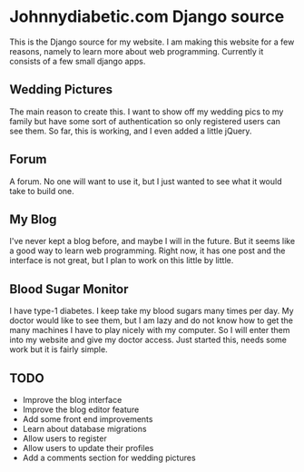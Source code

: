 Johnnydiabetic.com Django source
====================

This is the Django source for my website. I am making this website for a few reasons, namely to learn more about web programming. 
Currently it consists of a few small django apps.

Wedding Pictures
-----
The main reason to create this. I want to show off my wedding pics to my family but have some sort of authentication so only registered users can see them.
So far, this is working, and I even added a little jQuery.

Forum
----
A forum. No one will want to use it, but I just wanted to see what it would take to build one.

My Blog
----
I've never kept a blog before, and maybe I will in the future. But it seems like a good way to learn web programming. Right now,
it has one post and the interface is not great, but I plan to work on this little by little.

Blood Sugar Monitor
----
I have type-1 diabetes. I keep take my blood sugars many times per day. My doctor would like to see them, but I am lazy and do not know how to get the many machines
I have to play nicely with my computer. So I will enter them into my website and give my doctor access. Just started this, needs some work but it is
fairly simple.

TODO
----
* Improve the blog interface
* Improve the blog editor feature
* Add some front end improvements
* Learn about database migrations
* Allow users to register
* Allow users to update their profiles
* Add a comments section for wedding pictures
